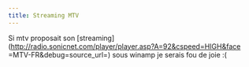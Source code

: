 ```yaml
---
title: Streaming MTV
---
```


Si mtv proposait son
[streaming](http://radio.sonicnet.com/player/player.asp?A=92&cspeed=HIGH&face
=MTV-FR&debug=source_url=) sous winamp je serais fou de joie :(

